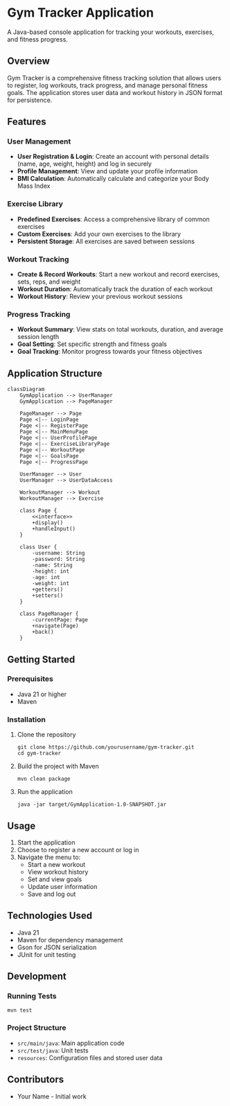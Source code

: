 # Gym Tracker Application

A Java-based console application for tracking your workouts, exercises, and fitness progress.

## Overview

Gym Tracker is a comprehensive fitness tracking solution that allows users to register, log workouts, track progress, and manage personal fitness goals. The application stores user data and workout history in JSON format for persistence.

## Features

### User Management
- **User Registration & Login**: Create an account with personal details (name, age, weight, height) and log in securely
- **Profile Management**: View and update your profile information
- **BMI Calculation**: Automatically calculate and categorize your Body Mass Index

### Exercise Library
- **Predefined Exercises**: Access a comprehensive library of common exercises
- **Custom Exercises**: Add your own exercises to the library
- **Persistent Storage**: All exercises are saved between sessions

### Workout Tracking
- **Create & Record Workouts**: Start a new workout and record exercises, sets, reps, and weight
- **Workout Duration**: Automatically track the duration of each workout
- **Workout History**: Review your previous workout sessions

### Progress Tracking
- **Workout Summary**: View stats on total workouts, duration, and average session length
- **Goal Setting**: Set specific strength and fitness goals
- **Goal Tracking**: Monitor progress towards your fitness objectives

## Application Structure

```mermaid
classDiagram
    GymApplication --> UserManager
    GymApplication --> PageManager
    
    PageManager --> Page
    Page <|-- LoginPage
    Page <|-- RegisterPage
    Page <|-- MainMenuPage
    Page <|-- UserProfilePage
    Page <|-- ExerciseLibraryPage
    Page <|-- WorkoutPage
    Page <|-- GoalsPage
    Page <|-- ProgressPage
    
    UserManager --> User
    UserManager --> UserDataAccess
    
    WorkoutManager --> Workout
    WorkoutManager --> Exercise
    
    class Page {
        <<interface>>
        +display()
        +handleInput()
    }
    
    class User {
        -username: String
        -password: String
        -name: String
        -height: int
        -age: int
        -weight: int
        +getters()
        +setters()
    }
    
    class PageManager {
        -currentPage: Page
        +navigate(Page)
        +back()
    }
```

## Getting Started

### Prerequisites
- Java 21 or higher
- Maven

### Installation
1. Clone the repository
   ```
   git clone https://github.com/yourusername/gym-tracker.git
   cd gym-tracker
   ```

2. Build the project with Maven
   ```
   mvn clean package
   ```

3. Run the application
   ```
   java -jar target/GymApplication-1.0-SNAPSHOT.jar
   ```

## Usage

1. Start the application
2. Choose to register a new account or log in
3. Navigate the menu to:
   - Start a new workout
   - View workout history
   - Set and view goals
   - Update user information
   - Save and log out

## Technologies Used

- Java 21
- Maven for dependency management
- Gson for JSON serialization
- JUnit for unit testing

## Development

### Running Tests
```
mvn test
```

### Project Structure
- `src/main/java`: Main application code
- `src/test/java`: Unit tests
- `resources`: Configuration files and stored user data

## Contributors

- Your Name - Initial work
